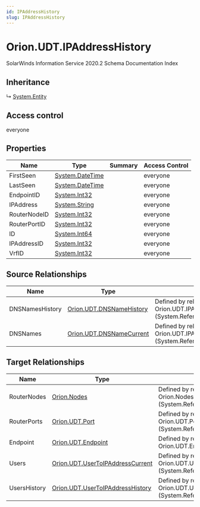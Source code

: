 ```yaml
---
id: IPAddressHistory
slug: IPAddressHistory
---
```


# Orion.UDT.IPAddressHistory

SolarWinds Information Service 2020.2 Schema Documentation Index

## Inheritance

↳ [System.Entity](./../System/Entity)

## Access control

everyone

## Properties

| Name | Type | Summary | Access Control |
| ------ | ------ | ------ | ------ |
| FirstSeen | [System.DateTime](https://docs.microsoft.com/en-us/dotnet/api/system.datetime) |  | everyone |
| LastSeen | [System.DateTime](https://docs.microsoft.com/en-us/dotnet/api/system.datetime) |  | everyone |
| EndpointID | [System.Int32](https://docs.microsoft.com/en-us/dotnet/api/system.int32) |  | everyone |
| IPAddress | [System.String](https://docs.microsoft.com/en-us/dotnet/api/system.string) |  | everyone |
| RouterNodeID | [System.Int32](https://docs.microsoft.com/en-us/dotnet/api/system.int32) |  | everyone |
| RouterPortID | [System.Int32](https://docs.microsoft.com/en-us/dotnet/api/system.int32) |  | everyone |
| ID | [System.Int64](https://docs.microsoft.com/en-us/dotnet/api/system.int64) |  | everyone |
| IPAddressID | [System.Int32](https://docs.microsoft.com/en-us/dotnet/api/system.int32) |  | everyone |
| VrfID | [System.Int32](https://docs.microsoft.com/en-us/dotnet/api/system.int32) |  | everyone |

## Source Relationships

| Name | Type | Notes |
| ------ | ------ | ------ |
| DNSNamesHistory | [Orion.UDT.DNSNameHistory](./../Orion.UDT/DNSNameHistory) | Defined by relationship Orion.UDT.IPAddressHistoryHostsDNSNameHistory (System.Reference) |
| DNSNames | [Orion.UDT.DNSNameCurrent](./../Orion.UDT/DNSNameCurrent) | Defined by relationship Orion.UDT.IPAddressHistoryHostsDNSName (System.Reference) |

## Target Relationships

| Name | Type | Notes |
| ------ | ------ | ------ |
| RouterNodes | [Orion.Nodes](./../Orion/Nodes) | Defined by relationship Orion.NodesReferencesIPAddressesHistory (System.Reference) |
| RouterPorts | [Orion.UDT.Port](./../Orion.UDT/Port) | Defined by relationship Orion.UDT.PortReferencesIPAddressesHistory (System.Reference) |
| Endpoint | [Orion.UDT.Endpoint](./../Orion.UDT/Endpoint) | Defined by relationship Orion.UDT.EndpointHostsIPAddressHistory (System.Hosting) |
| Users | [Orion.UDT.UserToIPAddressCurrent](./../Orion.UDT/UserToIPAddressCurrent) | Defined by relationship Orion.UDT.UserToIPAddressReferencesIPAddressHistory (System.Reference) |
| UsersHistory | [Orion.UDT.UserToIPAddressHistory](./../Orion.UDT/UserToIPAddressHistory) | Defined by relationship Orion.UDT.UserToIPAddressHistoryReferencesIPAddressHistory (System.Reference) |

